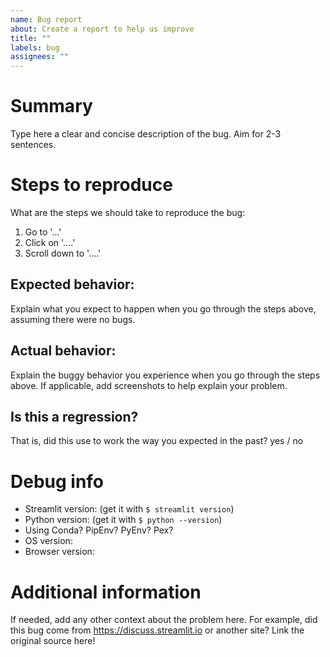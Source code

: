 ```yaml
---
name: Bug report
about: Create a report to help us improve
title: ""
labels: bug
assignees: ""
---
```


# Summary

Type here a clear and concise description of the bug. Aim for 2-3 sentences.

# Steps to reproduce

What are the steps we should take to reproduce the bug:

1. Go to '...'
2. Click on '....'
3. Scroll down to '....'

## Expected behavior:

Explain what you expect to happen when you go through the steps above, assuming there were no bugs.

## Actual behavior:

Explain the buggy behavior you experience when you go through the steps above.
If applicable, add screenshots to help explain your problem.

## Is this a regression?

That is, did this use to work the way you expected in the past?
yes / no

# Debug info

- Streamlit version: (get it with `$ streamlit version`)
- Python version: (get it with `$ python --version`)
- Using Conda? PipEnv? PyEnv? Pex?
- OS version:
- Browser version:

# Additional information

If needed, add any other context about the problem here. For example, did this bug come from https://discuss.streamlit.io or another site? Link the original source here!

